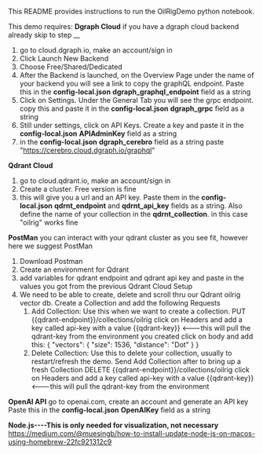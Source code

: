 This README provides instructions to run the OilRigDemo python notebook.

This demo requires:
**Dgraph Cloud** if you have a dgraph cloud backend already skip to step __
1. go to cloud.dgraph.io, make an account/sign in
2. Click Launch New Backend
3. Choose Free/Shared/Dedicated
4. After the Backend is launched, on the Overview Page under the name of your backend you will see a link to copy 
the graphQL endpoint. Paste this in the **config-local.json** **dgraph_graphql_endpoint** field as a string
5. Click on Settings. Under the General Tab you will see the grpc endpoint. copy this and paste it 
in the **config-local.json** **dgraph_grpc** field as a string
6. Still under settings, click on API Keys. Create a key and paste it in the **config-local.json** **APIAdminKey** field as a string
7. in the **config-local.json** **dgraph_cerebro** field as a string paste "https://cerebro.cloud.dgraph.io/graphql"

**Qdrant Cloud**
1. go to cloud.qdrant.io, make an account/sign in
2. Create a cluster. Free version is fine
3. this will give you a url and an API key. Paste them in the **config-local.json** **qdrnt_endpoint** and **qdrnt_api_key** fields as a string. Also define the name of your collection in the **qdrnt_collection**. in this case "oilrig" works fine

**PostMan** you can interact with your qdrant cluster as you see fit, however here we suggest PostMan

1. Download Postman
2. Create an environment for Qdrant
3. add variables for qdrant endpoint and qdrant api key and paste in the values you got from the previous Qdrant Cloud Setup
4. We need to be able to create, delete and scroll thru our Qdrant oilrig vector db. Create a Collection and add the following Requests
    1. Add Collection: Use this when we want to create a collection.
        PUT {{qdrant-endpoint}}/collections/oilrig
            click on Headers and add a key called api-key with a value {{qdrant-key}} <---this will pull the qdrant-key from the environment you created
            click on body and add this:
                {
                    "vectors": {
                    "size": 1536,
                    "distance": "Dot"
                    }
                }
    2. Delete Collection: Use this to delete your collection, usually to restart/refresh the demo. Send Add Collection after to bring up a fresh Collection
        DELETE {{qdrant-endpoint}}/collections/oilrig
            click on Headers and add a key called api-key with a value {{qdrant-key}} <---this will pull the qdrant-key from the environment 



**OpenAI API**
go to openai.com, create an account and generate an API key
Paste this in the **config-local.json** **OpenAIKey** field as a string


**Node.js----This is only needed for visualization, not necessary**
https://medium.com/@muesingb/how-to-install-update-node-js-on-macos-using-homebrew-22fc921312c9



